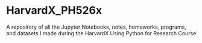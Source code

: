 # HarvardX_PH526x

A repository of all the Jupyter Notebooks, notes, homeworks, programs, and datasets I made during the HarvardX Using Python for Research Course
